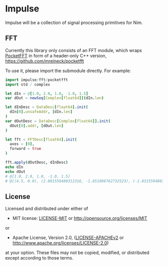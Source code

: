 # Impulse

Impulse will be a collection of signal processing primitives for Nim.

## FFT

Currently this library only consists of an FFT module, which wraps
[PocketFFT](https://gitlab.mpcdf.mpg.de/mtr/pocketfft) in form of a
header-only C++ version, https://github.com/mreineck/pocketfft

To use it, please import the submodule directly. For example:

```nim
import impulse/fft/pocketfft
import std / complex

let dIn = @[1.0, 2.0, 1.0, -1.0, 1.5]
var dOut = newSeq[Complex[float64]](dIn.len)

let dInDesc = DataDesc[float64].init(
  dIn[0].unsafeAddr, [dIn.len]
)
var dOutDesc = DataDesc[Complex[float64]].init(
  dOut[0].addr, [dOut.len]
)

let fft = FFTDesc[float64].init(
  axes = [0],
  forward = true
)

fft.apply(dOutDesc, dInDesc)
echo dIn
echo dOut
# @[1.0, 2.0, 1.0, -1.0, 1.5]
# @[(4.5, 0.0), (2.081559480312316, -1.651098762732523), (-1.831559480312316, 1.608220406444071), (0.0, 0.0), (0.0, 0.0)]
```


## License

Licensed and distributed under either of

* MIT license: [LICENSE-MIT](LICENSE-MIT) or http://opensource.org/licenses/MIT

or

* Apache License, Version 2.0, ([LICENSE-APACHEv2](LICENSE-APACHEv2) or http://www.apache.org/licenses/LICENSE-2.0)

at your option. These files may not be copied, modified, or distributed except according to those terms.
